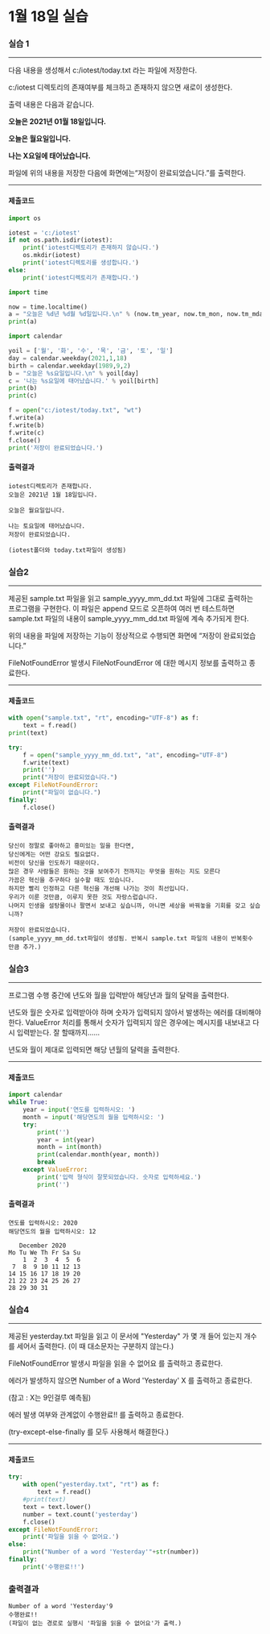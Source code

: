 # 1월 18일 실습

### 실습 1

---

다음 내용을 생성해서 c:/iotest/today.txt 라는 파일에 저장한다.

c:/iotest 디렉토리의 존재여부를 체크하고 존재하지 않으면 새로이 생성한다. 

출력 내용은 다음과 같습니다. 

**오늘은 2021년 01월 18일입니다.**

**오늘은 월요일입니다.**

**나는 X요일에 태어났습니다.**

파일에 위의 내용을 저장한 다음에 화면에는“저장이 완료되었습니다.”를 출력한다.

---

#### 제출코드

```python
import os

iotest = 'c:/iotest'
if not os.path.isdir(iotest):
    print('iotest디렉토리가 존재하지 않습니다.')
    os.mkdir(iotest)
    print('iotest디렉토리를 생성합니다.')
else:
    print('iotest디렉토리가 존재합니다.')

import time

now = time.localtime()
a = "오늘은 %d년 %d월 %d일입니다.\n" % (now.tm_year, now.tm_mon, now.tm_mday)
print(a)

import calendar

yoil = ['월', '화', '수', '목', '금', '토', '일']
day = calendar.weekday(2021,1,18)
birth = calendar.weekday(1989,9,2)
b = "오늘은 %s요일입니다.\n" % yoil[day]
c = '나는 %s요일에 태어났습니다.' % yoil[birth]
print(b)
print(c)

f = open("c:/iotest/today.txt", "wt")
f.write(a)
f.write(b)
f.write(c)
f.close()
print('저장이 완료되었습니다.')
```

#### 출력결과

```
iotest디렉토리가 존재합니다.
오늘은 2021년 1월 18일입니다.

오늘은 월요일입니다.

나는 토요일에 태어났습니다.
저장이 완료되었습니다.

(iotest폴더와 today.txt파일이 생성됨)
```



### 실습2

---

제공된 sample.txt 파일을 읽고 sample_yyyy_mm_dd.txt 파일에 그대로 출력하는 프로그램을 구현한다. 이 파일은 append 모드로 오픈하여 여러 번 테스트하면 sample.txt 파일의 내용이 sample_yyyy_mm_dd.txt 파일에 계속 추가되게 한다.

위의 내용을 파일에 저장하는 기능이 정상적으로 수행되면 화면에 “저장이 완료되었습니다.”

FileNotFoundError 발생시 FileNotFoundError 에 대한 메시지 정보를 출력하고 종료한다.

---

#### 제출코드

```python
with open("sample.txt", "rt", encoding="UTF-8") as f:
    text = f.read()
print(text)

try:
    f = open("sample_yyyy_mm_dd.txt", "at", encoding="UTF-8")
    f.write(text)
    print('')
    print("저장이 완료되었습니다.")
except FileNotFoundError:
    print("파일이 없습니다.")
finally:
    f.close()
```

#### 출력결과

```
당신이 정말로 좋아하고 흥미있는 일을 한다면,
당신에게는 어떤 강요도 필요없다.
비전이 당신을 인도하기 때문이다.
많은 경우 사람들은 원하는 것을 보여주기 전까지는 무엇을 원하는 지도 모른다
가끔은 혁신을 추구하다 실수할 때도 있습니다. 
하지만 빨리 인정하고 다른 혁신을 개선해 나가는 것이 최선입니다.
우리가 이룬 것만큼, 이루지 못한 것도 자랑스럽습니다.
나머지 인생을 설탕물이나 팔면서 보내고 싶습니까, 아니면 세상을 바꿔놓을 기회를 갖고 싶습니까?

저장이 완료되었습니다.
(sample_yyyy_mm_dd.txt파일이 생성됨. 반복시 sample.txt 파일의 내용이 반복횟수 만큼 추가.)
```



### 실습3

---

프로그램 수행 중간에 년도와 월을 입력받아 해당년과 월의 달력을 출력한다.

년도와 월은 숫자로 입력받아야 하며 숫자가 입력되지 않아서 발생하는 에러를 대비해야 한다. ValueError 처리를 통해서 숫자가 입력되지 않은 경우에는 메시지를 내보내고 다시 입력받는다. 잘 할때까지…… 

년도와 월이 제대로 입력되면 해당 년월의 달력을 출력한다.

---

#### 제출코드

```python
import calendar
while True:
    year = input('연도를 입력하시오: ')
    month = input('해당연도의 월을 입력하시오: ')
    try:
        print('')
        year = int(year)
        month = int(month)
        print(calendar.month(year, month))
        break
    except ValueError:
        print('입력 형식이 잘못되었습니다. 숫자로 입력하세요.')
        print('')
```

#### 출력결과

```
연도를 입력하시오: 2020
해당연도의 월을 입력하시오: 12

   December 2020
Mo Tu We Th Fr Sa Su
    1  2  3  4  5  6
 7  8  9 10 11 12 13
14 15 16 17 18 19 20
21 22 23 24 25 26 27
28 29 30 31

```



### 실습4

---

제공된 yesterday.txt 파일을 읽고 이 문서에 "Yesterday" 가 몇 개 들어 있는지 개수를 세어서 출력한다. (이 때 대소문자는 구분하지 않는다.)

FileNotFoundError 발생시 파일을 읽을 수 없어요 를 출력하고 종료한다.

에러가 발생하지 않으면  Number of a Word 'Yesterday' X 를 출력하고 종료한다. 

(참고 : X는 9인걸루 예측됨)

에러 발생 여부와 관계없이 수행완료!! 를 출력하고 종료한다.

(try-except-else-finally 를 모두 사용해서 해결한다.)

---

#### 제출코드

```python
try:
    with open("yesterday.txt", "rt") as f:
        text = f.read()
    #print(text)
    text = text.lower()
    number = text.count('yesterday')
    f.close()
except FileNotFoundError:
    print('파일을 읽을 수 없어요.')
else:
    print("Number of a word 'Yesterday'"+str(number))
finally:
    print('수행완료!!')
```

### 출력결과

```
Number of a word 'Yesterday'9
수행완료!!
(파일이 없는 경로로 실행시 '파일을 읽을 수 없어요'가 출력.)
```

